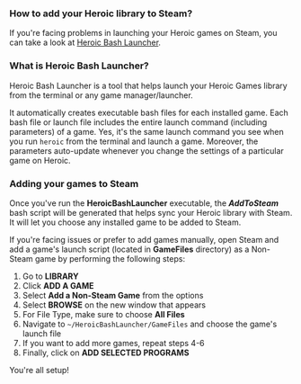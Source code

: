 ### How to add your Heroic library to Steam?
If you're facing problems in launching your Heroic games on Steam, you can take a look at [Heroic Bash Launcher](https://github.com/redromnon/HeroicBashLauncher).

### What is Heroic Bash Launcher?

Heroic Bash Launcher is a tool that helps launch your Heroic Games library from the terminal or any game manager/launcher. 

It automatically creates executable bash files for each installed game. Each bash file or launch file includes the entire launch command (including parameters) of a game. Yes, it's the same launch command you see when you run `heroic` from the terminal and launch a game. Moreover, the parameters auto-update whenever you change the settings of a particular game on Heroic.

### Adding your games to Steam
Once you've run the **HeroicBashLauncher** executable, the **_AddToSteam_** bash script will be generated that helps sync your Heroic library with Steam. It will let you choose any installed game to be added to Steam. 

If you're facing issues or prefer to add games manually, open Steam and add a game's launch script (located in **GameFiles** directory) as a Non-Steam game by performing the following steps:

1. Go to **LIBRARY**
2. Click **ADD A GAME**
3. Select **Add a Non-Steam Game** from the options
4. Select **BROWSE** on the new window that appears
5. For File Type, make sure to choose **All Files**
6. Navigate to `~/HeroicBashLauncher/GameFiles` and choose the game's launch file
7. If you want to add more games, repeat steps 4-6
8. Finally, click on **ADD SELECTED PROGRAMS**  

You're all setup! 